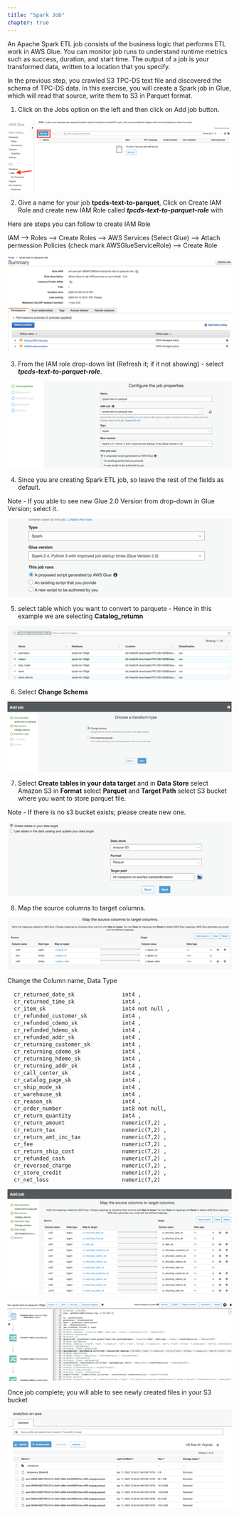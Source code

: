 ```yaml
---
title: "Spark Job"
chapter: true
---
```


An Apache Spark ETL job consists of the business logic that performs ETL work in AWS Glue. You can monitor job runs to understand runtime metrics such as success, duration, and start time. The output of a job is your transformed data, written to a location that you specify.

In the previous step, you crawled S3 TPC-DS text file and discovered the schema of TPC-DS data. In this exercise, you will create a Spark job in Glue, which will read that source, write them to S3 in Parquet format.


1. Click on the Jobs option on the left and then click on Add job button.

![gluejob1](/image/gluejob1.png)


2. Give a name for your job **tpcds-text-to-parquet**, Click on Create IAM Role and create new IAM Role called ***tpcds-text-to-parquet-role*** with 

Here are steps you can follow to create IAM Role 

IAM --> Roles --> Create Roles --> AWS Services (Select Glue) --> Attach permession Policies (check mark AWSGlueServiceRole) --> Create Role

![gluejob2](/image/glueSparkJobRole.png)


3. From the IAM role drop-down list (Refresh it; if it not showing) - select ***tpcds-text-to-parquet-role***. 

![gluejob3](/image/glueIamRole.png)

4. Since you are creating Spark ETL job, so leave the rest of the fields as default.

Note - If you able to see new Glue 2.0 Version from drop-down in Glue Version; select it. 

![gluejob4](/image/sparkglue20.png)

5. select table which you want to convert to parquete - Hence in this example we are selecting **Catalog_retumn**

![gluejob4](/image/gluejob5.png)


6. Select **Change Schema**

![gluejob4](/image/gluejob6.png)


7. Select **Create tables in your data target** and in **Data Store** select Amazon S3 in **Format** select **Parquet** and **Target Path** select S3 bucket where you want to store parquet file. 

Note - If there is no s3 bucket exists; please create new one. 

![gluejob4](/image/gluejob7.png)

8. Map the source columns to target columns.

![gluejob4](/image/gluejob8.png)

Change the Column name, Data Type

```
  cr_returned_date_sk               int4 ,  
  cr_returned_time_sk               int4 , 
  cr_item_sk                        int4 not null , 
  cr_refunded_customer_sk           int4 ,
  cr_refunded_cdemo_sk              int4 ,   
  cr_refunded_hdemo_sk              int4 ,   
  cr_refunded_addr_sk               int4 ,    
  cr_returning_customer_sk          int4 ,
  cr_returning_cdemo_sk             int4 ,   
  cr_returning_hdemo_sk             int4 ,  
  cr_returning_addr_sk              int4 ,   
  cr_call_center_sk                 int4 ,      
  cr_catalog_page_sk                int4 ,     
  cr_ship_mode_sk                   int4 ,        
  cr_warehouse_sk                   int4 ,        
  cr_reason_sk                      int4 ,           
  cr_order_number                   int8 not null,
  cr_return_quantity                int4 ,     
  cr_return_amount                  numeric(7,2) ,
  cr_return_tax                     numeric(7,2) ,   
  cr_return_amt_inc_tax             numeric(7,2) ,
  cr_fee                            numeric(7,2) ,         
  cr_return_ship_cost               numeric(7,2) , 
  cr_refunded_cash                  numeric(7,2) ,    
  cr_reversed_charge                numeric(7,2) ,  
  cr_store_credit                   numeric(7,2) ,
  cr_net_loss                       numeric(7,2) 

```

![gluejob9](/image/gluejob9.png)



![gluejob10](/image/gluejob10.png)


Once job complete; you will able to see newly created files in your S3 bucket 


![gluejob10](/image/gluejob14.png)